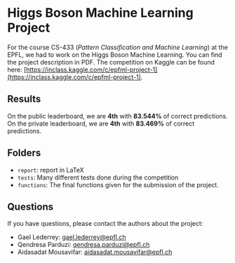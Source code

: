 # Higgs Boson Machine Learning Project

For the course CS-433 (*Pattern Classification and Machine Learning*) at the EPFL, we had to work on the Higgs Boson Machine Learning. You can find the project description in PDF. The competition on Kaggle can be found here: [https://inclass.kaggle.com/c/epfml-project-1](https://inclass.kaggle.com/c/epfml-project-1).

## Results

On the public leaderboard, we are **4th** with **83.544%** of correct predictions.
On the private leaderboard, we are **4th** with **83.469%** of correct predictions.

## Folders

- `report`: report in LaTeX
- `tests`: Many different tests done during the competition
- `functions`: The final functions given for the submission of the project.

## Questions

If you have questions, please contact the authors about the project:
- Gael Lederrey: gael.lederrey@epfl.ch
- Qendresa Parduzi: qendresa.parduzi@epfl.ch
- Aidasadat Mousavifar: aidasadat.mousavifar@epfl.ch
